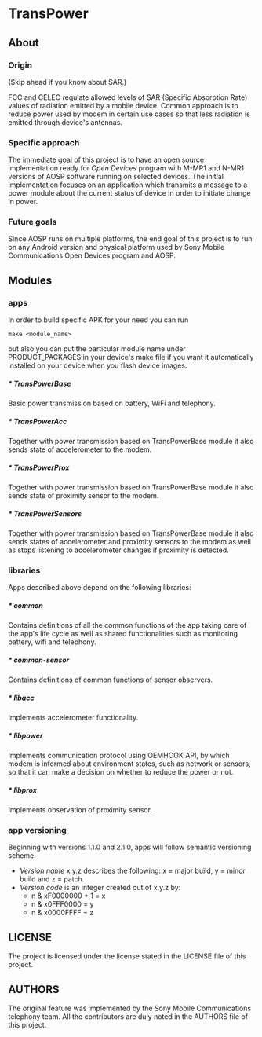 # TransPower

## About

### Origin
(Skip ahead if you know about SAR.)

FCC and CELEC regulate allowed levels of SAR (Specific Absorption Rate) values of
radiation emitted by a mobile device. Common approach is to reduce power used by
modem in certain use cases so that less radiation is emitted through device's
antennas.

### Specific approach
The immediate goal of this project is to have an open source implementation ready
for *Open Devices* program with M-MR1 and N-MR1 versions of AOSP software running
on selected devices. The initial implementation focuses on an application which
transmits a message to a power module about the current status of device in
order to initiate change in power.

### Future goals
Since AOSP runs on multiple platforms, the end goal of this project is to run on
any Android version and physical platform used by Sony Mobile Communications Open
Devices program and AOSP.

## Modules

### apps
In order to build specific APK for your need you can run

    make <module_name>

but also you can put the particular module name under PRODUCT_PACKAGES
in your device's make file if you want it automatically installed on your
device when you flash device images.

##### * TransPowerBase
Basic power transmission based on battery, WiFi and telephony.

##### * TransPowerAcc
Together with power transmission based on TransPowerBase module it also sends
state of accelerometer to the modem.

##### * TransPowerProx
Together with power transmission based on TransPowerBase module it also sends
state of proximity sensor to the modem.

##### * TransPowerSensors
Together with power transmission based on TransPowerBase module it also sends
states of accelerometer and proximity sensors to the modem as well as stops
listening to accelerometer changes if proximity is detected.

### libraries

Apps described above depend on the following libraries:
##### * common
Contains definitions of all the common functions of the app taking care of the
app's life cycle as well as shared functionalities such as monitoring battery,
wifi and telephony.

##### * common-sensor
Contains definitions of common functions of sensor observers.

##### * libacc
Implements accelerometer functionality.

##### * libpower
Implements communication protocol using OEMHOOK API, by which modem is
informed about environment states, such as network or sensors, so that
it can make a decision on whether to reduce the power or not.

##### * libprox
Implements observation of proximity sensor.

### app versioning
Beginning with versions 1.1.0 and 2.1.0, apps will follow semantic versioning scheme.
- *Version name* x.y.z describes the following: x = major build, y = minor build and z = patch.
- *Version code* is an integer created out of x.y.z by:
  - n & xF0000000 + 1 = x
  - n & x0FFF0000 = y
  - n & x0000FFFF = z

## LICENSE
The project is licensed under the license stated in the LICENSE file of this project.

## AUTHORS
The original feature was implemented by the Sony Mobile Communications telephony
team. All the contributors are duly noted in the AUTHORS file of this project.
